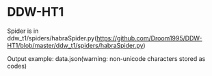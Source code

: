 # DDW-HT1

Spider is in ddw_t1/spiders/habraSpider.py(https://github.com/Droom1995/DDW-HT1/blob/master/ddw_t1/spiders/habraSpider.py)

Output example: data.json(warning: non-unicode characters stored as codes)
